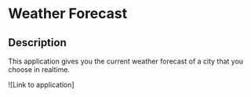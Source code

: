 # Weather Forecast
## Description
This application gives you the current weather forecast of a city that you choose in realtime.

![Link to application]